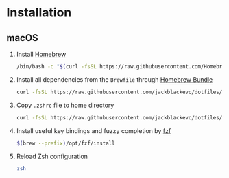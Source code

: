 # Installation

## macOS
1. Install [Homebrew](https://brew.sh/)
   ```bash
   /bin/bash -c "$(curl -fsSL https://raw.githubusercontent.com/Homebrew/install/master/install.sh)"
   ```
2. Install all dependencies from the `Brewfile` through [Homebrew Bundle](https://docs.brew.sh/Manpage#bundle-subcommand)
   ```bash
   curl -fsSL https://raw.githubusercontent.com/jackblackevo/dotfiles/master/macOS/Brewfile > /tmp/Brewfile && brew bundle --file /tmp/Brewfile && rm /tmp/Brewfile
   ```
3. Copy `.zshrc` file to home directory
   ```bash
   curl -fsSL https://raw.githubusercontent.com/jackblackevo/dotfiles/master/macOS/.zshrc > ~/.zshrc
   ```
4. Install useful key bindings and fuzzy completion by [fzf](https://github.com/junegunn/fzf#using-homebrew-or-linuxbrew)
   ```bash
   $(brew --prefix)/opt/fzf/install
   ```
5. Reload Zsh configuration
   ```bash
   zsh
   ```
